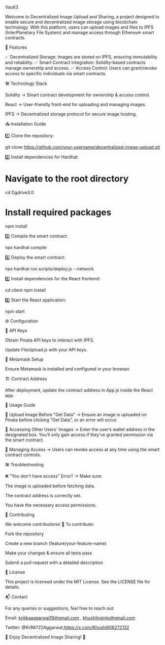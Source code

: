 Vault3

Welcome to Decentralized Image Upload and Sharing, a project designed to enable secure and decentralized image storage using blockchain technology. With this platform, users can upload images and files to IPFS (InterPlanetary File System) and manage access through Ethereum smart contracts.

🚀 Features

✅ Decentralized Storage: Images are stored on IPFS, ensuring immutability and reliability.
✅ Smart Contract Integration: Solidity-based contracts manage ownership and access.
✅ Access Control: Users can grant/revoke access to specific individuals via smart contracts.

🛠 Technology Stack

Solidity → Smart contract development for ownership & access control.

React → User-friendly front-end for uploading and managing images.

IPFS → Decentralized storage protocol for secure image hosting.

📥 Installation Guide

1️⃣ Clone the repository:

git clone https://github.com/your-username/decentralized-image-upload.git

2️⃣ Install dependencies for Hardhat:

# Navigate to the root directory
cd Dgdrive3.0
# Install required packages
npm install

3️⃣ Compile the smart contract:

npx hardhat compile

4️⃣ Deploy the smart contract:

npx hardhat run scripts/deploy.js --network <network-name>

5️⃣ Install dependencies for the React frontend:

cd client
npm install

6️⃣ Start the React application:

npm start

⚙ Configuration

🔑 API Keys

Obtain Pinata API keys to interact with IPFS.

Update FileUpload.js with your API keys.

🦊 Metamask Setup

Ensure Metamask is installed and configured in your browser.

🏗 Contract Address

After deployment, update the contract address in App.js inside the React app.

📌 Usage Guide

🔹 Upload Image Before "Get Data" → Ensure an image is uploaded on Pinata before clicking "Get Data", or an error will occur.

🔹 Accessing Other Users' Images → Enter the user’s wallet address in the designated box. You’ll only gain access if they’ve granted permission via the smart contract.

🔹 Managing Access → Users can revoke access at any time using the smart contract controls.

🛠 Troubleshooting

❌ "You don't have access" Error? → Make sure:

The image is uploaded before fetching data.

The contract address is correctly set.

You have the necessary access permissions.

👥 Contributing

We welcome contributions! 🚀 To contribute:

Fork the repository

Create a new branch (feature/your-feature-name)

Make your changes & ensure all tests pass

Submit a pull request with a detailed description

📜 License

This project is licensed under the MIT License. See the LICENSE file for details.

📬 Contact

For any queries or suggestions, feel free to reach out:

Email: kritikaaggarwal19@gmail.com , khushiloginto@gmail.com

Twitter: @Kr88722Aggarwal,https://x.com/Khushi606272132

🚀 Enjoy Decentralized Image Sharing! 🚀
